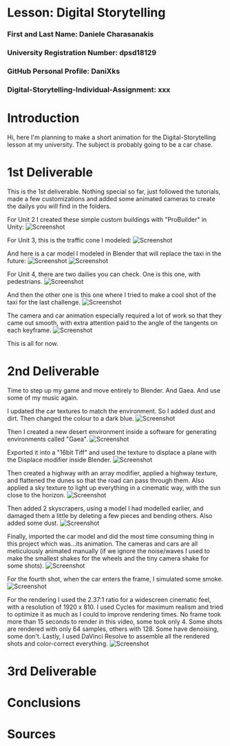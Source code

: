 # Lesson: Digital Storytelling

### First and Last Name: Daniele Charasanakis
### University Registration Number: dpsd18129
### GitHub Personal Profile: DaniXks
### Digital-Storytelling-Individual-Assignment: xxx

# Introduction
Hi, here I'm planning to make a short animation for the Digital-Storytelling lesson at my university.
The subject is probably going to be a car chase.

# 1st Deliverable
This is the 1st deliverable. Nothing special so far, just followed the tutorials, made a few customizations and added some animated cameras to create the dailys you will find in the folders.

For Unit 2 I created these simple custom buildings with "ProBuilder" in Unity:
![Screenshot](Capture_903.png)

For Unit 3, this is the traffic cone I modeled:
![Screenshot](Capture_904.png)

And here is a car model I modeled in Blender that will replace the taxi in the future:
![Screenshot](Capture_908.png)
![Screenshot](Capture_907.png)

For Unit 4, there are two dailies you can check. One is this one, with pedestrians.
![Screenshot](Capture_905.png)

And then the other one is this one where I tried to make a cool shot of the taxi for the last challenge.
![Screenshot](Capture_899.png)

The camera and car animation especially required a lot of work so that they came out smooth, with extra attention paid to the angle of the tangents on each keyframe.
![Screenshot](Capture_906.png)

This is all for now.

# 2nd Deliverable

Time to step up my game and move entirely to Blender. And Gaea.
And use some of my music again.

I updated the car textures to match the environment. So I added dust and dirt. Then changed the colour to a dark blue.
![Screenshot](Capture_911.png)

Then I created a new desert environment inside a software for generating environments called "Gaea".
![Screenshot](Capture_912.png)

Exported it into a "16bit Tiff" and used the texture to displace a plane with the Displace modifier inside Blender.
![Screenshot](Capture_913.png)

Then created a highway with an array modifier, applied a highway texture, and flattened the dunes so that the road can pass through them.
Also applied a sky texture to light up everything in a cinematic way, with the sun close to the horizon.
![Screenshot](Capture_914.png)

Then added 2 skyscrapers, using a model I had modelled earlier, and damaged them a little by deleting a few pieces and bending others. Also added some dust.
![Screenshot](Capture_915.png)

Finally, imported the car model and did the most time consuming thing in this project which was...its animation.
The cameras and cars are all meticulously animated manually (if we ignore the noise/waves I used to make the smallest shakes for the wheels and the tiny camera shake for some shots).
![Screenshot](Capture_916.png)

For the fourth shot, when the car enters the frame, I simulated some smoke.
![Screenshot](Capture_917.png)

For the rendering I used the 2.37:1 ratio for a widescreen cinematic feel, with a resolution of 1920 x 810.
I used Cycles for maximum realism and tried to optimize it as much as I could to improve rendering times. No frame took more than 15 seconds to render in this video, some took only 4.
Some shots are rendered with only 64 samples, others with 128. Some have denoising, some don't.
Lastly, I used DaVinci Resolve to assemble all the rendered shots and color-correct everything.
![Screenshot](Capture_919.png)


# 3rd Deliverable


# Conclusions


# Sources
